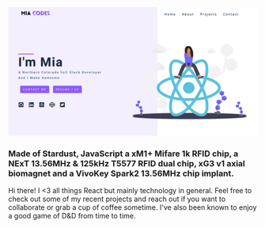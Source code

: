 [![Hi I'm Mia and I make cool stuff.](https://github.com/miadugas/miadugas/blob/master/Mia_cover.png)](https://miadugas-portfolio.netlify.app/)



### Made of Stardust, JavaScript a xM1+ Mifare 1k RFID chip, a NExT 13.56MHz & 125kHz T5577 RFID dual chip, xG3 v1 axial biomagnet and a VivoKey Spark2 13.56MHz chip implant.

Hi there!
I <3 all things React but mainly technology in general.
Feel free to check out some of my recent projects and reach out if you want to collaborate or grab a cup of coffee sometime. 
I've also been known to enjoy a good game of D&D from time to time.

<!--
**miadugas/miadugas** is a ✨ _special_ ✨ repository because its `README.md` (this file) appears on your GitHub profile.

Here are some ideas to get you started:

- 🔭 I’m currently working on ...
- 🌱 I’m currently learning ...
- 👯 I’m looking to collaborate on ...
- 🤔 I’m looking for help with ...
- 💬 Ask me about ...
- 📫 How to reach me: ...
- 😄 Pronouns: ...
- ⚡ Fun fact: ...
-->
